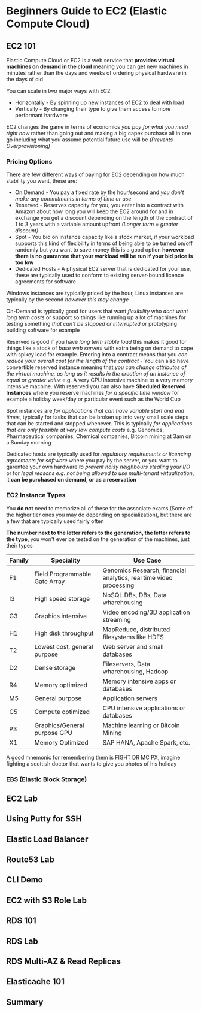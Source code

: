 # Beginners Guide to EC2 (Elastic Compute Cloud)

## EC2 101
Elastic Compute Cloud or EC2 is a web service that **provides virtual machines on demand in the cloud** meaning you can get new machines in minutes rather than the days and weeks of ordering physical hardware in the days of old

You can scale in two major ways with EC2:
* Horizontally - By spinning up new instances of EC2 to deal with load
* Vertically - By changing their type to give them access to more performant hardware

EC2 changes the game in terms of economics *you pay for what you need right now* rather than going out and making a big capex purchase all in one go including what you assume potential future use will be *(Prevents Overprovisioning)*

### Pricing Options
There are few different ways of paying for EC2 depending on how much stability you want, these are:
* On Demand - You pay a fixed rate by the hour/second and *you don't make any commitments in terms of time or use*
* Reserved - Reserves capacity for you, you enter into a contract with Amazon about how long you will keep the EC2 around for and in exchange you get a discount depending on the length of the contract of 1 to 3 years with a variable amount upfront *(Longer term = greater discount)*
* Spot - You bid on instance capacity like a stock market, if your workload supports this kind of flexibility in terms of being able to be turned on/off randomly but you want to save money this is a good option **however there is no guarantee that your workload will be run if your bid price is too low**
* Dedicated Hosts - A physical EC2 server that is dedicated for your use, these are typically used to conform to existing server-bound licence agreements for software

Windows instances are typically priced by the hour, Linux instances are typically by the second *however this may change*

On-Demand is typically good for users that want *flexibility* who *dont want long term costs* or support so things like running up a lot of machines for testing something *that can't be stopped or interrupted* or prototyping building software for example

Reserved is good if you have *long term stable load* this makes it good for things like a stock of *base web servers* with extra being on demand to cope with spikey load for example. Entering into a contract means that you *can reduce your overall cost for the length of the contract* - You can also have convertible reserved instance meaning that *you can change attributes of the virtual machine, as long as it results in the creation of an instance of equal or greater value* e.g. A very CPU intensive machine to a very memory intensive machine. With reserved you can also have **Sheduled Reserved Instances** where you reserve machines *for a specific time window* for example a holiday week/day or particular event such as the World Cup

Spot instances are *for applications that can have variable start and end times*, typically for tasks that can be broken up into very small scale steps that can be started and stopped whenever. This is typically *for applications that are only feasible at very low compute costs* e.g. Genomics, Pharmaceutical companies, Chemical companies, Bitcoin mining at 3am on a Sunday morning

Dedicated hosts are typically used for *regulatory requirements or licencing agreements for software* where you pay by the server, or you want to garentee your own hardware *to prevent noisy neighbours stealing your I/O* or for *legal reasons e.g. not being allowed to use multi-tenant virtualization*, it **can be purchased on demand, or as a reservation**

### EC2 Instance Types
You **do not** need to memorize all of these for the associate exams (Some of the higher tier ones you may do depending on specialization), but there are a few that are typically used fairly often

**The number next to the letter refers to the generation, the letter refers to the type**, you won't ever be tested on the generation of the machines, just their types

| Family | Speciality                    | Use Case                                                           |
|--------|-------------------------------|--------------------------------------------------------------------|
| F1     | Field Programmable Gate Array | Genomics Research, financial analytics, real time video processing |
| I3     | High speed storage            | NoSQL DBs, DBs, Data wharehousing                                  |
| G3     | Graphics intensive            | Video encoding/3D application streaming                            |
| H1     | High disk throughput          | MapReduce, distributed filesystems like HDFS                       |
| T2     | Lowest cost, general purpose  | Web server and small databases                                     |
| D2     | Dense storage                 | Fileservers, Data wharehousing, Hadoop                             |
| R4     | Memory optimized              | Memory intensive apps or databases                                 |
| M5     | General purpose               | Application servers                                                |
| C5     | Compute optimized             | CPU intensive applications or databases                            |
| P3     | Graphics/General purpose GPU  | Machine learning or Bitcoin Mining                                 |
| X1     | Memory Optimized              | SAP HANA, Apache Spark, etc.                                       |

A good mnemonic for remembering them is FIGHT DR MC PX, imagine fighting a scottish doctor that wants to give you photos of his holiday

### EBS (Elastic Block Storage)

## EC2 Lab

## Using Putty for SSH

## Elastic Load Balancer

## Route53 Lab

## CLI Demo

## EC2 with S3 Role Lab

## RDS 101

## RDS Lab

## RDS Multi-AZ & Read Replicas

## Elasticache 101

## Summary